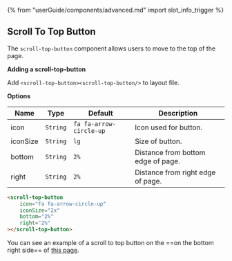 {% from "userGuide/components/advanced.md" import slot_info_trigger %}

## Scroll To Top Button

<div id="content">

The ```scroll-top-button``` component allows users to move to the top of the page.

****Adding a scroll-top-button****

Add ```<scroll-top-button><scroll-top-button/>``` to layout file.

****Options****

| Name     | Type     | Default                 | Description                        |
|----------|----------|-------------------------|------------------------------------|
| icon     | `String` | `fa fa-arrow-circle-up` | Icon used for button.              |
| iconSize | `String` | `lg`                    | Size of button.                    |
| bottom   | `String` | `2%`                    | Distance from bottom edge of page. |
| right    | `String` | `2%`                    | Distance from right edge of page.  |

</div>

<div id="short">

```html
<scroll-top-button
    icon="fa fa-arrow-circle-up"
    iconSize="2x"
    bottom="2%"
    right="2%"
></scroll-top-button>
```
</div>

<div id="examples" class="d-none">

You can see an example of a scroll to top button on the ==on the bottom right side== of <a target="_blank" href="{{ baseUrl }}/userGuide/formattingContents.html">this page</a>.
</div>
